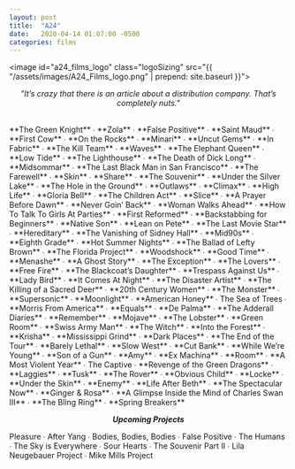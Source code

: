```yaml
---
layout: post
title:  "A24"
date:   2020-04-14 01:07:00 -0500
categories: films
---
```


<image id="a24_films_logo" class="logoSizing" src="{{ "/assets/images/A24_Films_logo.png" | prepend: site.baseurl }}"></image>
<br>
<p style="text-align: center; font-style: italic">"It’s crazy that there is an article about a distribution company. That’s completely nuts."</p>
<br>
<span class="a24_color">**The Green Knight**</span> ∙
<span class="a24_color">**Zola**</span> ∙
<span class="a24_color">**False Positive**</span> ∙
<span class="a24_color">**Saint Maud**</span> ∙
<span class="a24_color">**First Cow**</span> ∙
<span class="a24_color">**On the Rocks**</span> ∙
<span class="a24_color">**Minari**</span> ∙
<span class="a24_color">**Uncut Gems**</span> ∙
<span class="a24_color">**In Fabric**</span> ∙
<span class="a24_color">**The Kill Team**</span> ∙
<span class="a24_color">**Waves**</span> ∙
<span class="a24_color">**The Elephant Queen**</span> ∙
<span class="a24_color">**Low Tide**</span> ∙
<span class="a24_color">**The Lighthouse**</span> ∙
<span class="a24_color">**The Death of Dick Long**</span> ∙
<span class="a24_color">**Midsommar**</span> ∙
<span class="a24_color">**The Last Black Man in San Francisco**</span> ∙
<span class="a24_color">**The Farewell**</span> ∙
<span class="a24_color">**Skin**</span> ∙
<span class="a24_color">**Share**</span> ∙
<span class="a24_color">**The Souvenir**</span> ∙
<span class="a24_color">**Under the Silver Lake**</span> ∙
<span class="a24_color">**The Hole in the Ground**</span> ∙
<span class="a24_color">**Outlaws**</span> ∙
<span class="a24_color">**Climax**</span> ∙
<span class="a24_color">**High Life**</span> ∙
<span class="a24_color">**Gloria Bell**</span> ∙
<span class="a24_color">**The Children Act**</span> ∙
<span class="a24_color">**Slice**</span> ∙
<span class="a24_color">**A Prayer Before Dawn**</span> ∙
<span class="a24_color">**Never Goin’ Back**</span> ∙
<span class="a24_color">**Woman Walks Ahead**</span> ∙
<span class="a24_color">**How To Talk To Girls At Parties**</span> ∙
<span class="a24_color">**First Reformed**</span> ∙
<span class="a24_color">**Backstabbing for Beginners**</span> ∙
<span class="a24_color">**Native Son**</span> ∙
<span class="a24_color">**Lean on Pete**</span> ∙
<span class="a24_color">**The Last Movie Star**</span> ∙
<span class="a24_color">**Hereditary**</span> ∙
<span class="a24_color">**The Vanishing of Sidney Hall**</span> ∙
<span class="a24_color">**Mid90s**</span> ∙
<span class="a24_color">**Eighth Grade**</span> ∙
<span class="a24_color">**Hot Summer Nights**</span> ∙
<span class="a24_color">**The Ballad of Lefty Brown**</span> ∙
<span class="a24_color">**The Florida Project**</span> ∙
<span class="a24_color">**Woodshock**</span> ∙
<span class="a24_color">**Good Time**</span> ∙
<span class="a24_color">**Menashe**</span> ∙
<span class="a24_color">**A Ghost Story**</span> ∙
<span class="a24_color">**The Exception**</span> ∙
<span class="a24_color">**The Lovers**</span> ∙
<span class="a24_color">**Free Fire**</span> ∙
<span class="a24_color">**The Blackcoat’s Daughter**</span> ∙
<span class="a24_color">**Trespass Against Us**</span> ∙
<span class="a24_color">**Lady Bird**</span> ∙
<span class="a24_color">**It Comes At Night**</span> ∙
<span class="a24_color">**The Disaster Artist**</span> ∙
<span class="a24_color">**The Killing of a Sacred Deer**</span> ∙
<span class="a24_color">**20th Century Women**</span> ∙
<span class="a24_color">**The Monster**</span> ∙
<span class="a24_color">**Supersonic**</span> ∙
<span class="a24_color">**Moonlight**</span> ∙
<span class="a24_color">**American Honey**</span> ∙
The Sea of Trees ∙
<span class="a24_color">**Morris From America**</span> ∙
<span class="a24_color">**Equals**</span> ∙
<span class="a24_color">**De Palma**</span> ∙
<span class="a24_color">**The Adderall Diaries**</span> ∙
<span class="a24_color">**Remember**</span> ∙
<span class="a24_color">**Mojave**</span>  ∙
<span class="a24_color">**The Lobster**</span> ∙
<span class="a24_color">**Green Room**</span> ∙
<span class="a24_color">**Swiss Army Man**</span> ∙
<span class="a24_color">**The Witch**</span> ∙
<span class="a24_color">**Into the Forest**</span> ∙
<span class="a24_color">**Krisha**</span> ∙
<span class="a24_color">**Mississippi Grind**</span> ∙
<span class="a24_color">**Dark Places**</span> ∙
<span class="a24_color">**The End of the Tour**</span> ∙
<span class="a24_color">**Barely Lethal**</span> ∙
<span class="a24_color">**Slow West**</span> ∙
<span class="a24_color">**Cut Bank**</span> ∙
<span class="a24_color">**While We’re Young**</span> ∙
<span class="a24_color">**Son of a Gun**</span>  ∙
<span class="a24_color">**Amy**</span> ∙
<span class="a24_color">**Ex Machina**</span> ∙
<span class="a24_color">**Room**</span> ∙
<span class="a24_color">**A Most Violent Year**</span> ∙
The Captive ∙
<span class="a24_color">**Revenge of the Green Dragons**</span> ∙
<span class="a24_color">**Laggies**</span> ∙
<span class="a24_color">**Tusk**</span> ∙
<span class="a24_color">**The Rover**</span> ∙
<span class="a24_color">**Obvious Child**</span> ∙
<span class="a24_color">**Locke**</span> ∙
<span class="a24_color">**Under the Skin**</span> ∙
<span class="a24_color">**Enemy**</span> ∙
<span class="a24_color">**Life After Beth**</span> ∙
<span class="a24_color">**The Spectacular Now**</span> ∙
<span class="a24_color">**Ginger & Rosa**</span> ∙
<span class="a24_color">**A Glimpse Inside the Mind of Charles Swan III**</span> ∙
<span class="a24_color">**The Bling Ring**</span> ∙
<span class="a24_color">**Spring Breakers**</span>
<div class="line_break"></div>
<p style="text-align: center; font-style: italic; font-weight: bold;">Upcoming Projects</p>
Pleasure ∙
After Yang ∙
Bodies, Bodies, Bodies ∙
False Positive ∙
The Humans ∙
The Sky is Everywhere ∙
Sour Hearts ∙
The Souvenir Part II ∙
Lila Neugebauer Project ∙
Mike Mills Project
